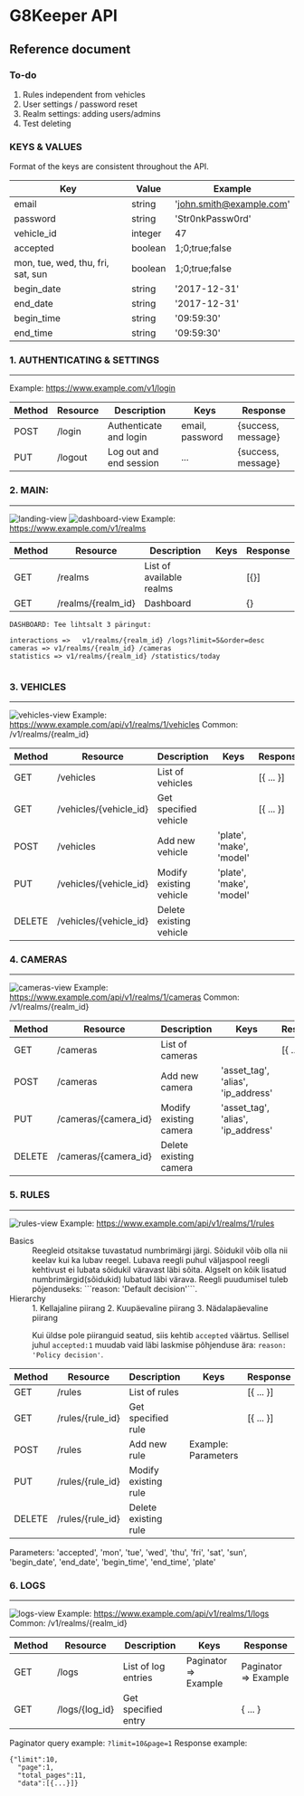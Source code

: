 
# G8Keeper API

## Reference document
### To-do
1. Rules independent from vehicles
2. User settings / password reset
3. Realm settings: adding users/admins
4. Test deleting

### KEYS & VALUES
Format of the keys are consistent throughout the API.

| Key                               | Value                     | Example
| ---                               | ---                       | -----
| email                             | string                    | 'john.smith@example.com'
| password                          | string                    | 'Str0nkPassw0rd'
| vehicle_id                        | integer                   | 47
| accepted                          | boolean                   | 1;0;true;false
| mon, tue, wed, thu, fri, sat, sun | boolean                   | 1;0;true;false
| begin_date                        | string                    | '2017-12-31'
| end_date                          | string                    | '2017-12-31'
| begin_time                        | string                    | '09:59:30'
| end_time                          | string                    | '09:59:30'



### 1. AUTHENTICATING & SETTINGS
---
 Example: https://www.example.com/v1/login

|Method     | Resource                  | Description                           | Keys                                  | Response
| ------    | ------                    | ------                                | -----                                 | -----
| POST      | /login                    | Authenticate and login                | email, password                       | {success, message}
| PUT       | /logout                   | Log out and end session               | ...                                   | {success, message}



### 2. MAIN:
---
![landing-view](https://raw.githubusercontent.com/RaimoJohanson/apelsin/master/Prototype/landing.png)
![dashboard-view](https://raw.githubusercontent.com/RaimoJohanson/apelsin/master/Prototype/dashboard.png)
Example: https://www.example.com/v1/realms

|Method     | Resource                  | Description                           | Keys                                  | Response              
| ------    | ------                    | ------                                | -----                                 | -----   
| GET       | /realms                   | List of available realms              |                                       | [{}]      
| GET       | /realms/{realm_id}        | Dashboard                             |                                       | {}



```
DASHBOARD: Tee lihtsalt 3 päringut:

interactions =>   v1/realms/{realm_id} /logs?limit=5&order=desc
cameras => v1/realms/{realm_id} /cameras
statistics => v1/realms/{realm_id} /statistics/today


```
### 3. VEHICLES
---
![vehicles-view](https://raw.githubusercontent.com/RaimoJohanson/apelsin/master/Prototype/vehicles.png)
Example: https://www.example.com/api/v1/realms/1/vehicles
Common: /v1/realms/{realm_id}

|Method     | Resource                  | Description                           | Keys                                  | Response              
| ------    | ------                    | ------                                | -----                                 | -----   
| GET       | /vehicles                 | List of vehicles                      |                                       | [{ ... }]
| GET       | /vehicles/{vehicle_id}    | Get specified vehicle                 |                                       | [{ ... }]
| POST      | /vehicles                 | Add new vehicle                       |'plate', 'make', 'model'               | 
| PUT       | /vehicles/{vehicle_id}    | Modify existing vehicle               |'plate', 'make', 'model'               | 
| DELETE    | /vehicles/{vehicle_id}    | Delete existing vehicle               |                                       |

### 4. CAMERAS
---
![cameras-view](https://raw.githubusercontent.com/RaimoJohanson/apelsin/master/Prototype/cameras.png)
Example: https://www.example.com/api/v1/realms/1/cameras
Common: /v1/realms/{realm_id}

|Method     | Resource                  | Description                           | Keys                                  | Response              
| ------    | ------                    | ------                                | -----                                 | -----   
| GET       | /cameras                  | List of cameras                       |                                       | [{ ... }]   
| POST      | /cameras                  | Add new camera                        |'asset_tag', 'alias', 'ip_address'     | 
| PUT       | /cameras/{camera_id}      | Modify existing camera                |'asset_tag', 'alias', 'ip_address'     | 
| DELETE    | /cameras/{camera_id}      | Delete existing camera                |                                       |

### 5. RULES
---
![rules-view](https://raw.githubusercontent.com/RaimoJohanson/apelsin/master/Prototype/rules.png)
Example: https://www.example.com/api/v1/realms/1/rules

<dl>
  <dt>Basics</dt>
  <dd>
  Reegleid otsitakse tuvastatud numbrimärgi järgi.
  Sõidukil võib olla nii keelav kui ka lubav reegel. 
  Lubava reegli puhul väljaspool reegli kehtivust ei lubata sõidukil väravast läbi sõita.
  Algselt on kõik lisatud numbrimärgid(sõidukid) lubatud läbi värava. 
  Reegli puudumisel tuleb põjenduseks: ```reason: 'Default decision'```.
  </dd>
  <dt>Hierarchy</dt>
  <dd>
  1. Kellajaline piirang
  2. Kuupäevaline piirang
  3. Nädalapäevaline piirang

Kui üldse pole piiranguid seatud, siis kehtib ```accepted``` väärtus. Sellisel juhul ```accepted:1``` muudab vaid läbi laskmise põhjenduse ära: ```reason: 'Policy decision'```.
  </dd>
</dl>


|Method     | Resource                  | Description                           | Keys                                  | Response              
| ------    | ------                    | ------                                | -----                                 | -----   
| GET       | /rules                    | List of rules                         |                                       | [{ ... }]  
| GET       | /rules/{rule_id}          | Get specified rule                    |                                       | [{ ... }]  
| POST      | /rules                    | Add new rule                          | Example: Parameters                   | 
| PUT       | /rules/{rule_id}          | Modify existing rule                  |                                       | 
| DELETE    | /rules/{rule_id}          | Delete existing rule                  |                                       |

Parameters: 'accepted', 'mon', 'tue', 'wed', 'thu', 'fri', 'sat', 'sun', 'begin_date', 'end_date', 'begin_time', 'end_time', 'plate'

### 6. LOGS
---
![logs-view](https://raw.githubusercontent.com/RaimoJohanson/apelsin/master/Prototype/logs.png)
Example: https://www.example.com/api/v1/realms/1/logs
Common: /v1/realms/{realm_id}

|Method     | Resource                  | Description                           | Keys                                  | Response              
| ------    | ------                    | ------                                | -----                                 | -----   
| GET       | /logs                     | List of log entries                   | Paginator => Example                  | Paginator => Example
| GET       | /logs/{log_id}            | Get specified entry                   |                                       | { ... }

Paginator query example: ```?limit=10&page=1```
Response example:
```
{"limit":10,
  "page":1,
  "total_pages":11,
  "data":[{...}]}

```
